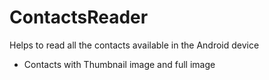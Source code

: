 # ContactsReader
Helps to read all the contacts available in the Android device

- Contacts with Thumbnail image and full image

